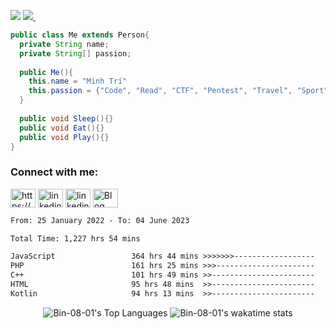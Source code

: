 ![](https://komarev.com/ghpvc/?username=Bin-08-01&color=blue)
<a href="https://wakatime.com/@Bin_08_01">
<img src="https://wakatime.com/badge/user/a0ed3e52-55a7-428c-bd0b-3dea56cfb2fb.svg">&nbsp;
</a>

```Java
public class Me extends Person{
  private String name;
  private String[] passion;
  
  public Me(){
    this.name = "Minh Trí"
    this.passion = {"Code", "Read", "CTF", "Pentest", "Travel", "Sport", "Sing", "Game", "..."};
  }
  
  public void Sleep(){}
  public void Eat(){}
  public void Play(){}
}
```
  
<h3 align="left">Connect with me:</h3>
<p align="left">
  
<a href="https://www.facebook.com/SofM.2022/" target="blank"><img align="center" src="https://raw.githubusercontent.com/rahuldkjain/github-profile-readme-generator/master/src/images/icons/Social/facebook.svg" alt="https://www.facebook.com/SofM.2022/" height="30" width="40" /></a>
  <a href="https://www.linkedin.com/in/minh-tr%C3%AD-ph%E1%BA%A1m-3146911a5/" target="blank"><img align="center" src="https://cdn-icons-png.flaticon.com/512/145/145807.png" alt="linkedin" height="30" width="40" /></a>
  <a href="mailto:minhtri192035@gmail.com" target="blank"><img align="center" src="https://cdn-icons-png.flaticon.com/512/5968/5968534.png" alt="linkedin" height="30" width="40" /></a>
  <a href="https://bin-blog.vercel.app/me" target="blank"><img align="center" src="https://cdn0.iconfinder.com/data/icons/social-networks-and-media-flat-icons/136/Social_Media_Socialmedia_network_share_socialnetwork_network-22-512.png" alt="Blog" height="30" width="40" /></a>
<!--   <a href="https://leetcode.com/minhtri192035/" target="blank"><img align="center" src="https://raw.githubusercontent.com/rahuldkjain/github-profile-readme-generator/master/src/images/icons/Social/leet-code.svg" alt="https://leetcode.com/minhtri192035/" height="30" width="40" /></a> -->
</p>

<!-- [![Top Langs](https://github-readme-stats.vercel.app/api/top-langs/?username=Bin-08-01&layout=compact)](https://github.com/anuraghazra/github-readme-stats) -->
<!--START_SECTION:waka-->

```txt
From: 25 January 2022 - To: 04 June 2023

Total Time: 1,227 hrs 54 mins

JavaScript                 364 hrs 44 mins >>>>>>>------------------   29.70 %
PHP                        161 hrs 25 mins >>>----------------------   13.15 %
C++                        101 hrs 49 mins >>-----------------------   08.29 %
HTML                       95 hrs 48 mins  >>-----------------------   07.80 %
Kotlin                     94 hrs 13 mins  >>-----------------------   07.67 %
```

<!--END_SECTION:waka-->
<p align="center">
  <img alt="Bin-08-01's Top Languages" src="https://github-readme-stats.vercel.app/api/top-langs/?username=Bin-08-01&langs_count=12&layout=compact&theme=react&hide_border=true&bg_color=0D1117" />
  <img alt="Bin-08-01's wakatime stats" src="https://github-readme-stats.vercel.app/api/wakatime?username=Bin_08_01&layout=compact&theme=react&hide_border=true&bg_color=0D1117" />
<!--   <img alt="" src="https://leetcard.jacoblin.cool/minhtri192035?theme=nord&font=Cabin&ext=heatmap" /> -->
</p>

